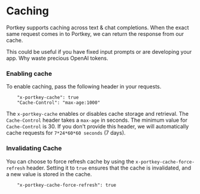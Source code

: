 # Caching

Portkey supports caching across text & chat completions. When the exact same request comes in to Portkey, we can return the response from our cache.

This could be useful if you have fixed input prompts or are developing your app. Why waste precious OpenAI tokens.

### Enabling cache

To enable caching, pass the following header in your requests.

```
    "x-portkey-cache": true
    "Cache-Control": "max-age:1000"
```

The `x-portkey-cache` enables or disables cache storage and retrieval. The `Cache-Control` header takes a `max-age` in seconds. The minimum value for `Cache-Control` is 30. If you don't provide this header, we will automatically cache requests for `7*24*60*60 seconds` (7 days).

### Invalidating Cache

You can choose to force refresh cache by using the `x-portkey-cache-force-refresh` header. Setting it to `true` ensures that the cache is invalidated, and a new value is stored in the cache.

```
    "x-portkey-cache-force-refresh": true
```